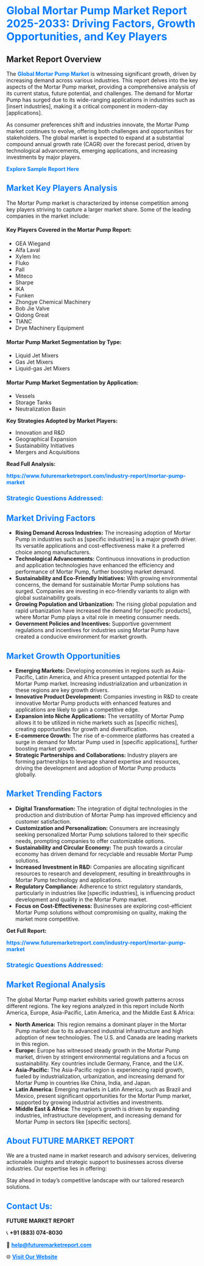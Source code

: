 <h1 style="color: #007BFF;">Global Mortar Pump Market Report 2025-2033: Driving Factors, Growth Opportunities, and Key Players</h1>

<section id="overview">
<h2>Market Report Overview</h2>
<p>The <a href="https://www.futuremarketreport.com/industry-report/mortar-pump-market" style="color: #007BFF; text-decoration: none;"><strong>Global Mortar Pump Market</strong></a> is witnessing significant growth, driven by increasing demand across various industries. This report delves into the key aspects of the Mortar Pump market, providing a comprehensive analysis of its current status, future potential, and challenges. The demand for Mortar Pump has surged due to its wide-ranging applications in industries such as [insert industries], making it a critical component in modern-day [applications].</p>
<p>As consumer preferences shift and industries innovate, the Mortar Pump market continues to evolve, offering both challenges and opportunities for stakeholders. The global market is expected to expand at a substantial compound annual growth rate (CAGR) over the forecast period, driven by technological advancements, emerging applications, and increasing investments by major players.</p>
</section>

<section id="overview">
<p><a href="https://www.futuremarketreport.com/request-sample/reportId=37377" style="color: #007BFF; text-decoration: none;"><strong>Explore Sample Report Here</strong></a></p>
</section>

<section id="key-players">
<h2 style="color: #007BFF;">Market Key Players Analysis</h2>
<p>The Mortar Pump market is characterized by intense competition among key players striving to capture a larger market share. Some of the leading companies in the market include:</p>
<h4>Key Players Covered in the Mortar Pump Report:</h4>
<ul><li>GEA Wiegand</li><li>Alfa Laval</li><li>Xylem Inc</li><li>Fluko</li><li>Pall</li><li>Miteco</li><li>Sharpe</li><li>IKA</li><li>Funken</li><li>Zhongye Chemical Machinery</li><li>Bob Jie Valve</li><li>Qidong Great</li><li>TIANC</li><li>Drye Machinery Equipment</li></ul>
<h4>Mortar Pump Market Segmentation by Type:</h4>
<ul><li>Liquid Jet Mixers</li><li>Gas Jet Mixers</li><li>Liquid-gas Jet Mixers</li></ul>

<h4>Mortar Pump Market Segmentation by Application:</h4>
<ul><li>Vessels</li><li>Storage Tanks</li><li>Neutralization Basin</li></ul>
<p><strong>Key Strategies Adopted by Market Players:</strong></p>
<ul>
<li>Innovation and R&D</li>
<li>Geographical Expansion</li>
<li>Sustainability Initiatives</li>
<li>Mergers and Acquisitions</li>
</ul>
</section>

<section>
<p><strong>Read Full Analysis: </strong></p><a href="https://www.futuremarketreport.com/industry-report/mortar-pump-market" style="color: #007BFF; text-decoration: none;"><strong>https://www.futuremarketreport.com/industry-report/mortar-pump-market</strong></a>
<h3 style="color: #007BFF;">Strategic Questions Addressed:</h3>
</section>

<section id="driving-factors">
<h2 style="color: #007BFF;">Market Driving Factors</h2>
<ul>
<li><strong>Rising Demand Across Industries:</strong> The increasing adoption of Mortar Pump in industries such as [specific industries] is a major growth driver. Its versatile applications and cost-effectiveness make it a preferred choice among manufacturers.</li>
<li><strong>Technological Advancements:</strong> Continuous innovations in production and application technologies have enhanced the efficiency and performance of Mortar Pump, further boosting market demand.</li>
<li><strong>Sustainability and Eco-Friendly Initiatives:</strong> With growing environmental concerns, the demand for sustainable Mortar Pump solutions has surged. Companies are investing in eco-friendly variants to align with global sustainability goals.</li>
<li><strong>Growing Population and Urbanization:</strong> The rising global population and rapid urbanization have increased the demand for [specific products], where Mortar Pump plays a vital role in meeting consumer needs.</li>
<li><strong>Government Policies and Incentives:</strong> Supportive government regulations and incentives for industries using Mortar Pump have created a conducive environment for market growth.</li>
</ul>
</section>

<section id="growth-opportunities">
<h2 style="color: #007BFF;">Market Growth Opportunities</h2>
<ul>
<li><strong>Emerging Markets:</strong> Developing economies in regions such as Asia-Pacific, Latin America, and Africa present untapped potential for the Mortar Pump market. Increasing industrialization and urbanization in these regions are key growth drivers.</li>
<li><strong>Innovative Product Development:</strong> Companies investing in R&D to create innovative Mortar Pump products with enhanced features and applications are likely to gain a competitive edge.</li>
<li><strong>Expansion into Niche Applications:</strong> The versatility of Mortar Pump allows it to be utilized in niche markets such as [specific niches], creating opportunities for growth and diversification.</li>
<li><strong>E-commerce Growth:</strong> The rise of e-commerce platforms has created a surge in demand for Mortar Pump used in [specific applications], further boosting market growth.</li>
<li><strong>Strategic Partnerships and Collaborations:</strong> Industry players are forming partnerships to leverage shared expertise and resources, driving the development and adoption of Mortar Pump products globally.</li>
</ul>
</section>

<section id="trending-factors">
<h2 style="color: #007BFF;">Market Trending Factors</h2>
<ul>
<li><strong>Digital Transformation:</strong> The integration of digital technologies in the production and distribution of Mortar Pump has improved efficiency and customer satisfaction.</li>
<li><strong>Customization and Personalization:</strong> Consumers are increasingly seeking personalized Mortar Pump solutions tailored to their specific needs, prompting companies to offer customizable options.</li>
<li><strong>Sustainability and Circular Economy:</strong> The push towards a circular economy has driven demand for recyclable and reusable Mortar Pump solutions.</li>
<li><strong>Increased Investment in R&D:</strong> Companies are allocating significant resources to research and development, resulting in breakthroughs in Mortar Pump technology and applications.</li>
<li><strong>Regulatory Compliance:</strong> Adherence to strict regulatory standards, particularly in industries like [specific industries], is influencing product development and quality in the Mortar Pump market.</li>
<li><strong>Focus on Cost-Effectiveness:</strong> Businesses are exploring cost-efficient Mortar Pump solutions without compromising on quality, making the market more competitive.</li>
</ul>
</section>

<section>
<p><strong>Get Full Report: </strong></p><a href="https://www.futuremarketreport.com/industry-report/mortar-pump-market" style="color: #007BFF; text-decoration: none;"><strong>https://www.futuremarketreport.com/industry-report/mortar-pump-market</strong></a>
<h3 style="color: #007BFF;">Strategic Questions Addressed:</h3>
</section>


<section id="regional-analysis">
<h2 style="color: #007BFF;">Market Regional Analysis</h2>
<p>The global Mortar Pump market exhibits varied growth patterns across different regions. The key regions analyzed in this report include North America, Europe, Asia-Pacific, Latin America, and the Middle East & Africa:</p>
<ul>
<li><strong>North America:</strong> This region remains a dominant player in the Mortar Pump market due to its advanced industrial infrastructure and high adoption of new technologies. The U.S. and Canada are leading markets in this region.</li>
<li><strong>Europe:</strong> Europe has witnessed steady growth in the Mortar Pump market, driven by stringent environmental regulations and a focus on sustainability. Key countries include Germany, France, and the U.K.</li>
<li><strong>Asia-Pacific:</strong> The Asia-Pacific region is experiencing rapid growth, fueled by industrialization, urbanization, and increasing demand for Mortar Pump in countries like China, India, and Japan.</li>
<li><strong>Latin America:</strong> Emerging markets in Latin America, such as Brazil and Mexico, present significant opportunities for the Mortar Pump market, supported by growing industrial activities and investments.</li>
<li><strong>Middle East & Africa:</strong> The region’s growth is driven by expanding industries, infrastructure development, and increasing demand for Mortar Pump in sectors like [specific sectors].</li>
</ul>
</section>

<footer>
<h2 style="color: #007BFF;">About FUTURE MARKET REPORT</h2>
<p>We are a trusted name in market research and advisory services, delivering actionable insights and strategic support to businesses across diverse industries. Our expertise lies in offering:</p>

<p>Stay ahead in today’s competitive landscape with our tailored research solutions.</p>

<h2 style="color: #007BFF;">Contact Us:</h2>
<p><strong>FUTURE MARKET REPORT</strong></p>
<p>📞 <strong>+91 (883) 074-8030</strong></p>
<p>📧 <strong><a href="mailto:help@futuremarketreport.com" style="color: #007BFF;">help@futuremarketreport.com</a></strong></p>
<p>🌐 <strong><a href="https://www.futuremarketreport.com/" style="color: #007BFF;">Visit Our Website</a></strong></p>
</footer>